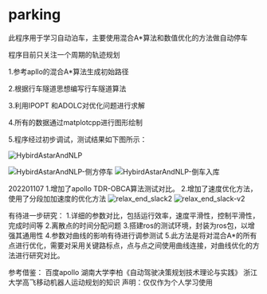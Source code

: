 # parking
此程序用于学习自动泊车，主要使用混合A*算法和数值优化的方法做自动停车

程序目前只关注一个周期的轨迹规划

1.参考apllo的混合A*算法生成初始路径

2.根据行车隧道思想编写行车隧道算法

3.利用IPOPT 和ADOLC对优化问题进行求解

4.所有的数据通过matplotcpp进行图形绘制

5.程序经过初步调试，测试结果如下图所示：

![HybirdAstarAndNLP](https://user-images.githubusercontent.com/54465004/196306792-24c2b755-c23c-45a7-90ae-dac78567ebb3.png)

![HybirdAstarAndNLP-侧方停车](https://user-images.githubusercontent.com/54465004/198972564-0e770c82-38e7-4df6-8041-97ff2d2fa62b.png)
![HybirdAstarAndNLP-倒车入库](https://user-images.githubusercontent.com/54465004/198972574-2d754c6a-8e1a-4065-80cb-222c39f0344f.png)

202201107
1.增加了apollo TDR-OBCA算法测试对比。
2.增加了速度优化方法，使用了分段加加速度的优化方法
![relax_end_slack2](https://user-images.githubusercontent.com/54465004/200247486-61d8154f-4fe0-46c8-93be-641eec5b73bf.png)
![relax_end_slack-v2](https://user-images.githubusercontent.com/54465004/200247499-bcb33b69-ca52-48bc-85fb-788945576d1e.png)

有待进一步研究：
1.详细的参数对比，包括运行效率，速度平滑性，控制平滑性，完成时间等
2.离散点的时间分配问题
3.搭建ros的测试环境，封装为ros包，以增强其通用性
4.参数对曲线的影响有待进行调参测试
5.此方法是将对混合A*的所有点进行优化，需要对采用关键路标点，点与点之间使用曲线连接，对曲线优化的方法进行研究对比。


参考借鉴：
百度apollo 
湖南大学李柏《自动驾驶决策规划技术理论与实践》
浙江大学高飞移动机器人运动规划的知识
声明：仅仅作为个人学习使用
